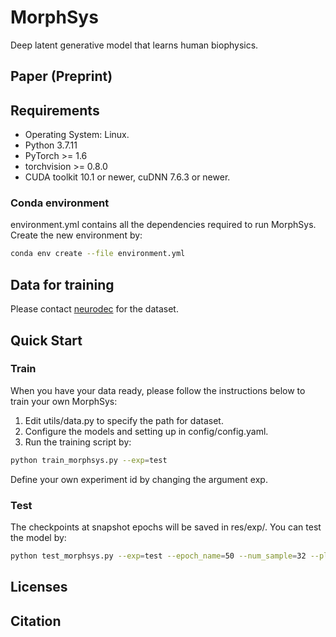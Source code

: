 # MorphSys
Deep latent generative model that learns human biophysics.


## Paper (Preprint)


## Requirements
- Operating System: Linux.
- Python 3.7.11
- PyTorch >= 1.6
- torchvision >= 0.8.0
- CUDA toolkit 10.1 or newer, cuDNN 7.6.3 or newer.


### Conda environment
environment.yml contains all the dependencies required to run MorphSys. Create the new environment by:

```bash
conda env create --file environment.yml
```


## Data for training
Please contact [neurodec](http://neurodec.ai/) for the dataset.

## Quick Start
### Train
When you have your data ready, please follow the instructions below to train your own MorphSys:
1. Edit utils/data.py to specify the path for dataset.
2. Configure the models and setting up in config/config.yaml.
3. Run the training script by:

```bash
python train_morphsys.py --exp=test
```
Define your own experiment id by changing the argument exp.

### Test
The checkpoints at snapshot epochs will be saved in res/exp/. You can test the model by:

```bash
python test_morphsys.py --exp=test --epoch_name=50 --num_sample=32 --plot=1
```


## Licenses


## Citation
